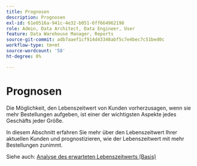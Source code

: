 ```yaml
---
title: Prognosen
description: Prognosen
exl-id: 61e0516a-941c-4e32-b051-6ff664962198
role: Admin, Data Architect, Data Engineer, User
feature: Data Warehouse Manager, Reports
source-git-commit: adb7aaef1cf914d43348abf5c7e4bec7c51bed0c
workflow-type: tm+mt
source-wordcount: '58'
ht-degree: 0%

---
```


# Prognosen

Die Möglichkeit, den Lebenszeitwert von Kunden vorherzusagen, wenn sie mehr Bestellungen aufgeben, ist einer der wichtigsten Aspekte jedes Geschäfts jeder Größe.

In diesem Abschnitt erfahren Sie mehr über den Lebenszeitwert Ihrer aktuellen Kunden und prognostizieren, wie der Lebenszeitwert mit mehr Bestellungen zunimmt.

Siehe auch: [Analyse des erwarteten Lebenszeitwerts (Basis)](../../data-analyst/analysis/ess-expected-ltv.md)
